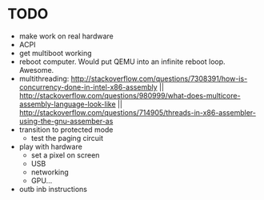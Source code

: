 # TODO

-   make work on real hardware
-   ACPI
-   get multiboot working
-   reboot computer. Would put QEMU into an infinite reboot loop. Awesome.
-   multithreading: http://stackoverflow.com/questions/7308391/how-is-concurrency-done-in-intel-x86-assembly || http://stackoverflow.com/questions/980999/what-does-multicore-assembly-language-look-like || http://stackoverflow.com/questions/714905/threads-in-x86-assembler-using-the-gnu-assember-as
-   transition to protected mode
    - test the paging circuit
-   play with hardware
    - set a pixel on screen
    - USB
    - networking
    - GPU...
-   outb inb instructions
